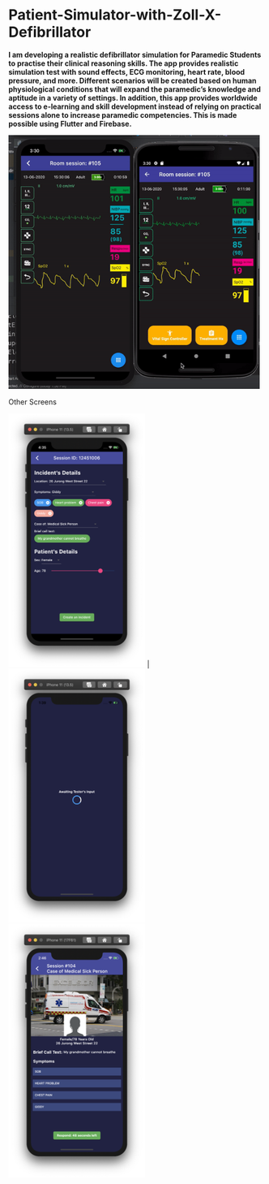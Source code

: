 # Patient-Simulator-with-Zoll-X-Defibrillator
**I am developing a realistic defibrillator simulation for Paramedic Students to practise their clinical reasoning skills. The app provides realistic simulation test with sound effects, ECG monitoring, heart rate, blood pressure, and more. Different scenarios will be created based on human physiological conditions that will expand the paramedic’s knowledge and aptitude in a variety of settings. In addition, this app provides worldwide access to e-learning and skill development instead of relying on practical sessions alone to increase paramedic competencies. This is made possible using Flutter and Firebase.**

<img src="Images/convertedGIF.gif"  height="500" >




Other Screens


<img src="Images/Screenshot 2020-06-10 at 4.35.47 PM.png"  height="500" > | <img src="Images/Screenshot 2020-06-13 at 1.39.07 PM.png"  height="500" > <img src="Images/Screenshot 2020-06-13 at 2.46.02 PM.png"  height="500" >





